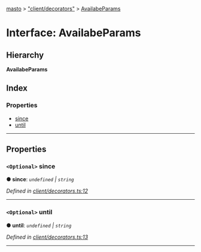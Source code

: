 [masto](../README.md) > ["client/decorators"](../modules/_client_decorators_.md) > [AvailabeParams](../interfaces/_client_decorators_.availabeparams.md)

# Interface: AvailabeParams

## Hierarchy

**AvailabeParams**

## Index

### Properties

* [since](_client_decorators_.availabeparams.md#since)
* [until](_client_decorators_.availabeparams.md#until)

---

## Properties

<a id="since"></a>

### `<Optional>` since

**● since**: *`undefined` \| `string`*

*Defined in [client/decorators.ts:12](https://github.com/neet/masto.js/blob/3b7330b/src/client/decorators.ts#L12)*

___
<a id="until"></a>

### `<Optional>` until

**● until**: *`undefined` \| `string`*

*Defined in [client/decorators.ts:13](https://github.com/neet/masto.js/blob/3b7330b/src/client/decorators.ts#L13)*

___

